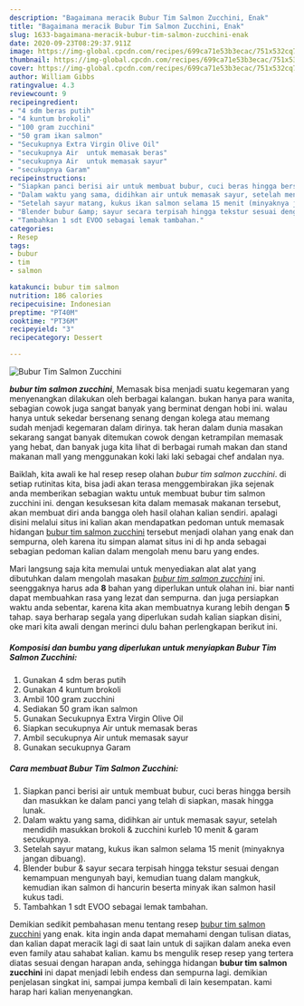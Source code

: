 ```yaml
---
description: "Bagaimana meracik Bubur Tim Salmon Zucchini, Enak"
title: "Bagaimana meracik Bubur Tim Salmon Zucchini, Enak"
slug: 1633-bagaimana-meracik-bubur-tim-salmon-zucchini-enak
date: 2020-09-23T08:29:37.911Z
image: https://img-global.cpcdn.com/recipes/699ca71e53b3ecac/751x532cq70/bubur-tim-salmon-zucchini-foto-resep-utama.jpg
thumbnail: https://img-global.cpcdn.com/recipes/699ca71e53b3ecac/751x532cq70/bubur-tim-salmon-zucchini-foto-resep-utama.jpg
cover: https://img-global.cpcdn.com/recipes/699ca71e53b3ecac/751x532cq70/bubur-tim-salmon-zucchini-foto-resep-utama.jpg
author: William Gibbs
ratingvalue: 4.3
reviewcount: 9
recipeingredient:
- "4 sdm beras putih"
- "4 kuntum brokoli"
- "100 gram zucchini"
- "50 gram ikan salmon"
- "Secukupnya Extra Virgin Olive Oil"
- "secukupnya Air  untuk memasak beras"
- "secukupnya Air  untuk memasak sayur"
- "secukupnya Garam"
recipeinstructions:
- "Siapkan panci berisi air untuk membuat bubur, cuci beras hingga bersih dan masukkan ke dalam panci yang telah di siapkan, masak hingga lunak."
- "Dalam waktu yang sama, didihkan air untuk memasak sayur, setelah mendidih masukkan brokoli &amp; zucchini kurleb 10 menit &amp; garam secukupnya."
- "Setelah sayur matang, kukus ikan salmon selama 15 menit (minyaknya jangan dibuang)."
- "Blender bubur &amp; sayur secara terpisah hingga tekstur sesuai dengan kemampuan mengunyah bayi, kemudian tuang dalam mangkuk, kemudian ikan salmon di hancurin beserta minyak ikan salmon hasil kukus tadi."
- "Tambahkan 1 sdt EVOO sebagai lemak tambahan."
categories:
- Resep
tags:
- bubur
- tim
- salmon

katakunci: bubur tim salmon 
nutrition: 186 calories
recipecuisine: Indonesian
preptime: "PT40M"
cooktime: "PT36M"
recipeyield: "3"
recipecategory: Dessert

---
```



![Bubur Tim Salmon Zucchini](https://img-global.cpcdn.com/recipes/699ca71e53b3ecac/751x532cq70/bubur-tim-salmon-zucchini-foto-resep-utama.jpg)

<b><i>bubur tim salmon zucchini</i></b>, Memasak bisa menjadi suatu kegemaran yang menyenangkan dilakukan oleh berbagai kalangan. bukan hanya para wanita, sebagian cowok juga sangat banyak yang berminat dengan hobi ini. walau hanya untuk sekedar bersenang senang dengan kolega atau memang sudah menjadi kegemaran dalam dirinya. tak heran dalam dunia masakan sekarang sangat banyak ditemukan cowok dengan ketrampilan memasak yang hebat, dan banyak juga kita lihat di berbagai rumah makan dan stand makanan mall yang menggunakan koki laki laki sebagai chef andalan nya.



Baiklah, kita awali ke hal resep resep olahan <i>bubur tim salmon zucchini</i>. di setiap rutinitas kita, bisa jadi akan terasa menggembirakan jika sejenak anda memberikan sebagian waktu untuk membuat bubur tim salmon zucchini ini. dengan kesuksesan kita dalam memasak makanan tersebut, akan membuat diri anda bangga oleh hasil olahan kalian sendiri. apalagi disini melalui situs ini kalian akan mendapatkan pedoman untuk memasak hidangan <u>bubur tim salmon zucchini</u> tersebut menjadi olahan yang enak dan sempurna, oleh karena itu simpan alamat situs ini di hp anda sebagai sebagian pedoman kalian dalam mengolah menu baru yang endes.


Mari langsung saja kita memulai untuk menyediakan alat alat yang dibutuhkan dalam mengolah masakan <u><i>bubur tim salmon zucchini</i></u> ini. seenggaknya harus ada <b>8</b> bahan yang diperlukan untuk olahan ini. biar nanti dapat membuahkan rasa yang lezat dan sempurna. dan juga persiapkan waktu anda sebentar, karena kita akan membuatnya kurang lebih dengan <b>5</b> tahap. saya berharap segala yang diperlukan sudah kalian siapkan disini, oke mari kita awali dengan merinci dulu bahan perlengkapan berikut ini.

<!--inarticleads1-->

##### Komposisi dan bumbu yang diperlukan untuk menyiapkan Bubur Tim Salmon Zucchini:

1. Gunakan 4 sdm beras putih
1. Gunakan 4 kuntum brokoli
1. Ambil 100 gram zucchini
1. Sediakan 50 gram ikan salmon
1. Gunakan Secukupnya Extra Virgin Olive Oil
1. Siapkan secukupnya Air  untuk memasak beras
1. Ambil secukupnya Air  untuk memasak sayur
1. Gunakan secukupnya Garam




<!--inarticleads2-->

##### Cara membuat Bubur Tim Salmon Zucchini:

1. Siapkan panci berisi air untuk membuat bubur, cuci beras hingga bersih dan masukkan ke dalam panci yang telah di siapkan, masak hingga lunak.
1. Dalam waktu yang sama, didihkan air untuk memasak sayur, setelah mendidih masukkan brokoli &amp; zucchini kurleb 10 menit &amp; garam secukupnya.
1. Setelah sayur matang, kukus ikan salmon selama 15 menit (minyaknya jangan dibuang).
1. Blender bubur &amp; sayur secara terpisah hingga tekstur sesuai dengan kemampuan mengunyah bayi, kemudian tuang dalam mangkuk, kemudian ikan salmon di hancurin beserta minyak ikan salmon hasil kukus tadi.
1. Tambahkan 1 sdt EVOO sebagai lemak tambahan.




Demikian sedikit pembahasan menu tentang resep <u>bubur tim salmon zucchini</u> yang enak. kita ingin anda dapat memahami dengan tulisan diatas, dan kalian dapat meracik lagi di saat lain untuk di sajikan dalam aneka even even family atau sahabat kalian. kamu bs mengulik resep resep yang tertera diatas sesuai dengan harapan anda, sehingga hidangan <b>bubur tim salmon zucchini</b> ini dapat menjadi lebih endess dan sempurna lagi. demikian penjelasan singkat ini, sampai jumpa kembali di lain kesempatan. kami harap hari kalian menyenangkan.
